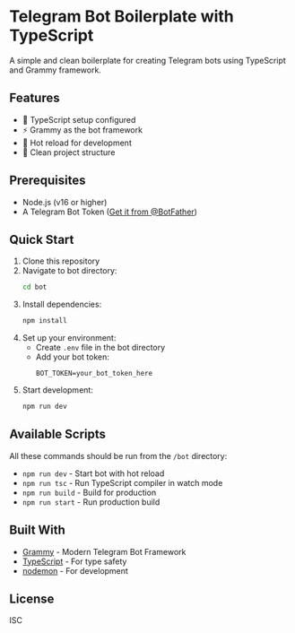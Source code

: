 # Telegram Bot Boilerplate with TypeScript

A simple and clean boilerplate for creating Telegram bots using TypeScript and Grammy framework.

## Features

- 🚀 TypeScript setup configured
- ⚡ Grammy as the bot framework
- 🔄 Hot reload for development
- 📁 Clean project structure

## Prerequisites

- Node.js (v16 or higher)
- A Telegram Bot Token ([Get it from @BotFather](https://t.me/botfather))

## Quick Start

1. Clone this repository
2. Navigate to bot directory:
   ```bash
   cd bot
   ```
3. Install dependencies:
   ```bash
   npm install
   ```
4. Set up your environment:
   - Create `.env` file in the bot directory
   - Add your bot token:
     ```
     BOT_TOKEN=your_bot_token_here
     ```
5. Start development:
   ```bash
   npm run dev
   ```

## Available Scripts

All these commands should be run from the `/bot` directory:

- `npm run dev` - Start bot with hot reload
- `npm run tsc` - Run TypeScript compiler in watch mode
- `npm run build` - Build for production
- `npm run start` - Run production build

## Built With

- [Grammy](https://grammy.dev/) - Modern Telegram Bot Framework
- [TypeScript](https://www.typescriptlang.org/) - For type safety
- [nodemon](https://nodemon.io/) - For development

## License

ISC